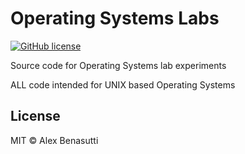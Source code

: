 # Operating Systems Labs
[![GitHub license](https://img.shields.io/badge/license-MIT-blue.svg)](https://raw.githubusercontent.com/Jamboii/operating-systems-labs/master/LICENSE.md)

Source code for Operating Systems lab experiments

ALL code intended for UNIX based Operating Systems

## License

MIT © Alex Benasutti
